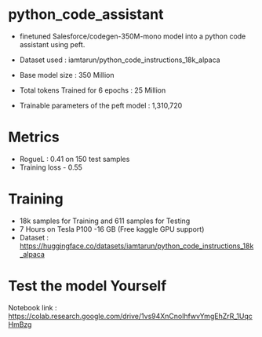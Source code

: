 # python_code_assistant

- finetuned Salesforce/codegen-350M-mono model into a python code assistant using peft.

- Dataset used : iamtarun/python_code_instructions_18k_alpaca

- Base model size : 350 Million 

- Total tokens Trained for 6 epochs : 25 Million 

- Trainable parameters of the peft model : 1,310,720


# Metrics 
- RogueL : 0.41 on 150 test samples
- Training loss - 0.55

# Training 
- 18k samples for Training and 611 samples for Testing
- 7 Hours on Tesla P100 -16 GB (Free kaggle GPU support)
- Dataset : https://huggingface.co/datasets/iamtarun/python_code_instructions_18k_alpaca

# Test the model Yourself

Notebook link : https://colab.research.google.com/drive/1vs94XnCnolhfwvYmgEhZrR_1UqcHmBzg
